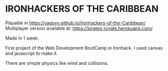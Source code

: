 # IRONHACKERS OF THE CARIBBEAN

Playable in https://yagovv.github.io/Ironhackers-of-the-Caribbean/
Multiplayer version available at: https://pirates-royale.herokuapp.com/

Made in 1 week. 

First project of the Web Development BootCamp in Ironhack.
I used canvas and javascript to make it.

There are simple physics like wind and collisions. 
